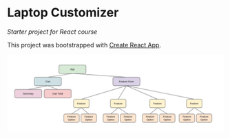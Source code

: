 # Laptop Customizer
_Starter project for React course_

This project was bootstrapped with [Create React App](https://github.com/facebook/create-react-app).

![Hierarchical Tree](tree.jpg)
